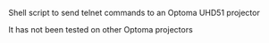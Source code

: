 Shell script to send telnet commands to an Optoma UHD51 projector

It has not been tested on other Optoma projectors

